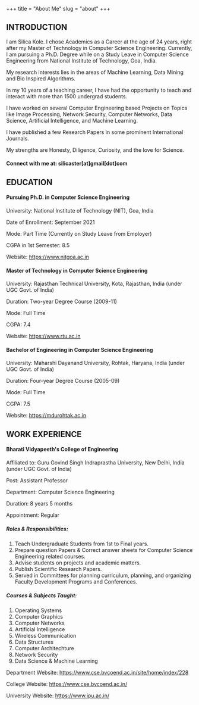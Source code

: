 +++
title = "About Me"
slug = "about"
+++

## INTRODUCTION

I am Silica Kole. I chose Academics as a Career at the age of 24 years, right after my Master of Technology in Computer Science Engineering. Currently, I am pursuing a Ph.D. Degree while on a Study Leave in Computer Science Engineering from National Institute of Technology, Goa, India.

My research interests lies in the areas of Machine Learning, Data Mining and Bio Inspired Algorithms. 

In my 10 years of a teaching career, I have had the opportunity to teach and interact with more than 1500 undergrad students. 

I have worked on several Computer Engineering based Projects on Topics like Image Processing, Network Security, Computer Networks, Data Science, Artificial Intelligence, and Machine Learning. 

I have published a few Research Papers in some prominent International Journals.



My strengths are Honesty, Diligence, Curiosity, and the love for Science. 

#### Connect with me at: silicaster[at]gmail[dot]com



## EDUCATION

#### Pursuing Ph.D. in Computer Science Engineering

University: National Institute of Technology (NIT), Goa, India

Date of Enrollment: September 2021

Mode: Part Time (Currently on Study Leave from Employer)

CGPA in 1st Semester: 8.5

Website: <https://www.nitgoa.ac.in>

#### Master of Technology in Computer Science Engineering

University: Rajasthan Technical University, Kota, Rajasthan, India (under UGC Govt. of India)

Duration: Two-year Degree Course (2009-11)

Mode: Full Time

CGPA: 7.4

Website: <https://www.rtu.ac.in>

#### Bachelor of Engineering in Computer Science Engineering

University: Maharshi Dayanand University, Rohtak, Haryana, India (under UGC Govt. of India)

Duration: Four-year Degree Course (2005-09)

Mode: Full Time

CGPA: 7.5

Website: <https://mdurohtak.ac.in>



## WORK EXPERIENCE

#### Bharati Vidyapeeth's College of Engineering 

Affiliated to: Guru Govind Singh Indraprastha University, New Delhi, India (under UGC Govt. of India)

Post: Assistant Professor

Department: Computer Science Engineering

Duration: 8 years 5 months

Appointment: Regular

##### Roles & Responsibilities:

1. Teach Undergraduate Students from 1st to Final years.
2. Prepare question Papers & Correct answer sheets for Computer Science Engineering related courses.
3. Advise students on projects and academic matters.
4. Publish Scientific Research Papers.
5. Served in Committees for planning curriculum, planning, and organizing Faculty Development Programs and Conferences.

##### Courses & Subjects Taught:

1. Operating Systems
2. Computer Graphics
3. Computer Networks
4. Artificial Intelligence
5. Wireless Communication
6. Data Structures
7. Computer Architechture
8. Network Security
9. Data Science & Machine Learning

Department Website: <https://www.cse.bvcoend.ac.in/site/home/index/228>

College Website: <https://www.cse.bvcoend.ac.in/>

University Website: <https://www.ipu.ac.in/>